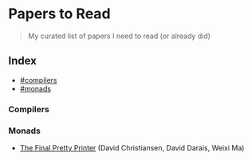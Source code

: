 # Papers to Read

> My curated list of papers I need to read (or already did)

## Index

- [#compilers](Compilers)
- [#monads](Monads)

### Compilers

### Monads

- [The Final Pretty Printer] (David Christiansen, David Darais, Weixi Ma)


[The Final Pretty Printer]: http://davidchristiansen.dk/drafts/final-pretty-printer-draft.pdf
